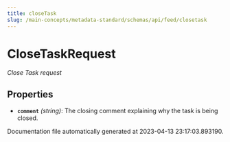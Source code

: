 ```yaml
---
title: closeTask
slug: /main-concepts/metadata-standard/schemas/api/feed/closetask
---
```


# CloseTaskRequest

*Close Task request*

## Properties

- **`comment`** *(string)*: The closing comment explaining why the task is being closed.


Documentation file automatically generated at 2023-04-13 23:17:03.893190.
